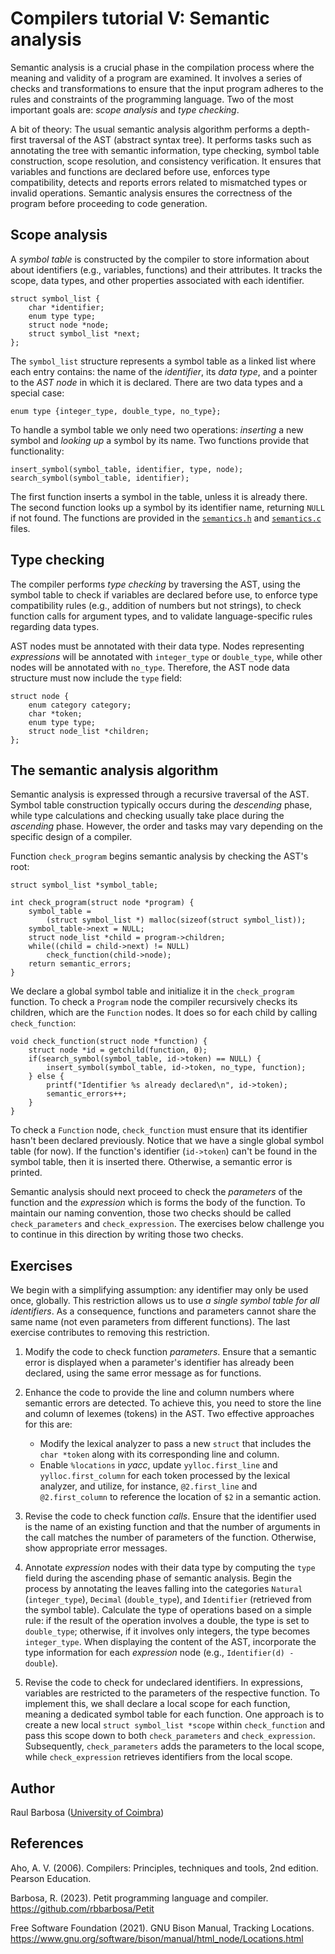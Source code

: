 # Compilers tutorial V: Semantic analysis

Semantic analysis is a crucial phase in the compilation process where the meaning and validity of a program are examined. It involves a series of checks and transformations to ensure that the input program adheres to the rules and constraints of the programming language. Two of the most important goals are: _scope analysis_ and _type checking_.

A bit of theory: The usual semantic analysis algorithm performs a depth-first traversal of the AST (abstract syntax tree). It performs tasks such as annotating the tree with semantic information, type checking, symbol table construction, scope resolution, and consistency verification. It ensures that variables and functions are declared before use, enforces type compatibility, detects and reports errors related to mismatched types or invalid operations. Semantic analysis ensures the correctness of the program before proceeding to code generation.

## Scope analysis

A _symbol table_ is constructed by the compiler to store information about about identifiers (e.g., variables, functions) and their attributes. It tracks the scope, data types, and other properties associated with each identifier.

    struct symbol_list {
        char *identifier;
        enum type type;
        struct node *node;
        struct symbol_list *next;
    };

The ``symbol_list`` structure represents a symbol table as a linked list where each entry contains: the name of the _identifier_, its _data type_, and a pointer to the _AST node_ in which it is declared. There are two data types and a special case:

    enum type {integer_type, double_type, no_type};

To handle a symbol table we only need two operations: _inserting_ a new symbol and _looking up_ a symbol by its name. Two functions provide that functionality:

    insert_symbol(symbol_table, identifier, type, node);
    search_symbol(symbol_table, identifier);

The first function inserts a symbol in the table, unless it is already there. The second function looks up a symbol by its identifier name, returning ``NULL`` if not found. The functions are provided in the [``semantics.h``](https://github.com/rbbarbosa/Petit/blob/main/tutorial/p5_source/semantics.h) and [``semantics.c``](https://github.com/rbbarbosa/Petit/blob/main/tutorial/p5_source/semantics.c) files.

## Type checking

The compiler performs _type checking_ by traversing the AST, using the symbol table to check if variables are declared before use, to enforce type compatibility rules (e.g., addition of numbers but not strings), to check function calls for argument types, and to validate language-specific rules regarding data types.

AST nodes must be annotated with their data type. Nodes representing _expressions_ will be annotated with ``integer_type`` or ``double_type``, while other nodes will be annotated with ``no_type``. Therefore, the AST node data structure must now include the ``type`` field:

    struct node {
        enum category category;
        char *token;
        enum type type;
        struct node_list *children;
    };

## The semantic analysis algorithm

Semantic analysis is expressed through a recursive traversal of the AST. Symbol table construction typically occurs during the _descending_ phase, while type calculations and checking usually take place during the _ascending_ phase. However, the order and tasks may vary depending on the specific design of a compiler.

Function ``check_program`` begins semantic analysis by checking the AST's root:

    struct symbol_list *symbol_table;

    int check_program(struct node *program) {
        symbol_table =
            (struct symbol_list *) malloc(sizeof(struct symbol_list));
        symbol_table->next = NULL;
        struct node_list *child = program->children;
        while((child = child->next) != NULL)
            check_function(child->node);
        return semantic_errors;
    }

We declare a global symbol table and initialize it in the ``check_program`` function. To check a ``Program`` node the compiler recursively checks its children, which are the ``Function`` nodes. It does so for each child by calling ``check_function``:

    void check_function(struct node *function) {
        struct node *id = getchild(function, 0);
        if(search_symbol(symbol_table, id->token) == NULL) {
            insert_symbol(symbol_table, id->token, no_type, function);
        } else {
            printf("Identifier %s already declared\n", id->token);
            semantic_errors++;
        }
    }

To check a ``Function`` node, ``check_function`` must ensure that its identifier hasn't been declared previously. Notice that we have a single global symbol table (for now). If the function's identifier (``id->token``) can't be found in the symbol table, then it is inserted there. Otherwise, a semantic error is printed.

Semantic analysis should next proceed to check the _parameters_ of the function and the _expression_ which is forms the body of the function. To maintain our naming convention, those two checks should be called ``check_parameters`` and ``check_expression``. The exercises below challenge you to continue in this direction by writing those two checks.

## Exercises

We begin with a simplifying assumption: any identifier may only be used once, globally. This restriction allows us to use _a single symbol table for all identifiers_. As a consequence, functions and parameters cannot share the same name (not even parameters from different functions). The last exercise contributes to removing this restriction.

1. Modify the code to check function _parameters_. Ensure that a semantic error is displayed when a parameter's identifier has already been declared, using the same error message as for functions.

2. Enhance the code to provide the line and column numbers where semantic errors are detected. To achieve this, you need to store the line and column of lexemes (tokens) in the AST. Two effective approaches for this are:
    * Modify the lexical analyzer to pass a new ``struct`` that includes the ``char *token`` along with its corresponding line and column.
    * Enable ``%locations`` in _yacc_, update ``yylloc.first_line`` and ``yylloc.first_column`` for each token processed by the lexical analyzer, and utilize, for instance, ``@2.first_line`` and ``@2.first_column`` to reference the location of ``$2`` in a semantic action.

3. Revise the code to check function _calls_. Ensure that the identifier used is the name of an existing function and that the number of arguments in the call matches the number of parameters of the function. Otherwise, show appropriate error messages.

4. Annotate _expression_ nodes with their data type by computing the ``type`` field during the ascending phase of semantic analysis. Begin the process by annotating the leaves falling into the categories ``Natural`` (``integer_type``), ``Decimal`` (``double_type``), and ``Identifier`` (retrieved from the symbol table). Calculate the type of operations based on a simple rule: if the result of the operation involves a double, the type is set to ``double_type``; otherwise, if it involves only integers, the type becomes ``integer_type``. When displaying the content of the AST, incorporate the type information for each _expression_ node (e.g., ``Identifier(d) - double``).

5. Revise the code to check for undeclared identifiers. In expressions, variables are restricted to the parameters of the respective function. To implement this, we shall declare a local scope for each function, meaning a dedicated symbol table for each function. One approach is to create a new local ``struct symbol_list *scope`` within ``check_function`` and pass this scope down to both ``check_parameters`` and ``check_expression``. Subsequently, ``check_parameters`` adds the parameters to the local scope, while ``check_expression`` retrieves identifiers from the local scope.

## Author

Raul Barbosa ([University of Coimbra](https://apps.uc.pt/mypage/faculty/uc26844))

## References

Aho, A. V. (2006). Compilers: Principles, techniques and tools, 2nd edition. Pearson Education.

Barbosa, R. (2023). Petit programming language and compiler.  
https://github.com/rbbarbosa/Petit

Free Software Foundation (2021). GNU Bison Manual, Tracking Locations.
https://www.gnu.org/software/bison/manual/html_node/Locations.html